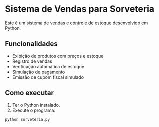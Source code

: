 # Sistema de Vendas para Sorveteria

Este é um sistema de vendas e controle de estoque desenvolvido em Python.

## Funcionalidades
- Exibição de produtos com preços e estoque
- Registro de vendas
- Verificação automática de estoque
- Simulação de pagamento
- Emissão de cupom fiscal simulado

## Como executar
1. Ter o Python  instalado.
2. Execute o programa:

```bash
python sorveteria.py
